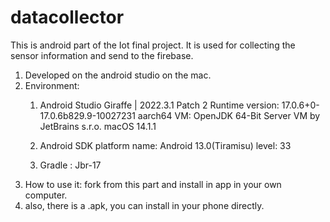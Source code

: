 # datacollector
This is android part of the Iot final project. It is used for collecting the sensor information and send to the firebase.
1. Developed on the android studio on the mac.
2. Environment: 
   1) Android Studio Giraffe | 2022.3.1 Patch 2
      Runtime version: 17.0.6+0-17.0.6b829.9-10027231 aarch64
      VM: OpenJDK 64-Bit Server VM by JetBrains s.r.o.
      macOS 14.1.1
      
    2) Android SDK platform
    name:	Android 13.0(Tiramisu)
    level: 33

    3) Gradle : Jbr-17
3. How to use it:
   fork from this part and install in app in your own computer.
4. also, there is a .apk, you can install in your phone directly. 

